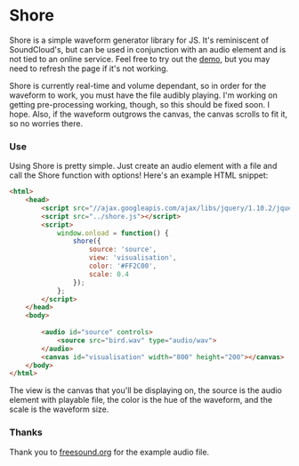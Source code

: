 Shore
=====

Shore is a simple waveform generator library for JS. It's reminiscent of SoundCloud's, but can be used in conjunction with an audio element and is not tied to an online service. Feel free to try out the [demo](http://codingbean.github.io/Shore/), but you may need to refresh the page if it's not working.

Shore is currently real-time and volume dependant, so in order for the waveform to work, you must have the file audibly playing. I'm working on getting pre-processing working, though, so this should be fixed soon. I hope. Also, if the waveform outgrows the canvas, the canvas scrolls to fit it, so no worries there.

### Use

Using Shore is pretty simple. Just create an audio element with a file and call the Shore function with options! Here's an example HTML snippet:

```HTML
<html>
	<head>
		<script src="//ajax.googleapis.com/ajax/libs/jquery/1.10.2/jquery.min.js"></script>
		<script src="../shore.js"></script>
		<script>
			window.onload = function() {
				shore({
					source: 'source',
					view: 'visualisation',
					color: '#FF2C00',
					scale: 0.4
				});
			};
		</script>
	</head>
	<body>
		
		<audio id="source" controls>
  			<source src="bird.wav" type="audio/wav">
		</audio>
		<canvas id="visualisation" width="800" height="200"></canvas>
	</body>
</html>
```

The view is the canvas that you'll be displaying on, the source is the audio element with playable file, the color is the hue of the waveform, and the scale is the waveform size.

### Thanks

Thank you to [freesound.org](http://www.freesound.org/people/freesound61476/sounds/62159/) for the example audio file.
